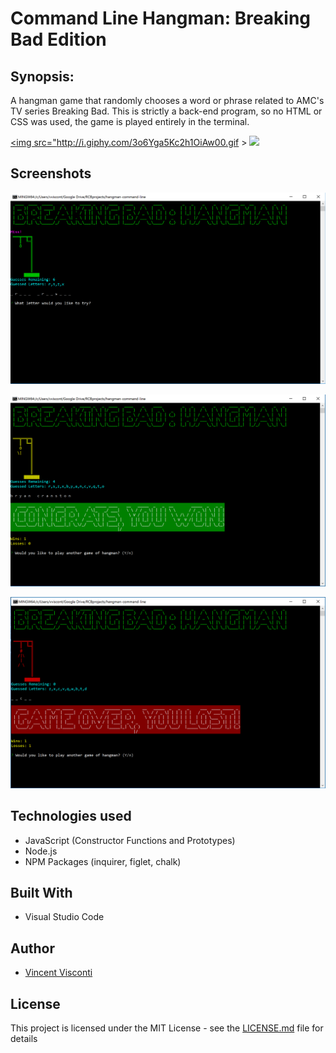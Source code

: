 # Command Line Hangman: Breaking Bad Edition

## Synopsis:
A hangman game that randomly chooses a word or phrase related to AMC's TV series Breaking Bad.  This is strictly a back-end program, so no HTML or CSS was used, the game is played entirely in the terminal. 

<a href="https://media.giphy.com/media/3o6Yga5Kc2h1OiAw00/source.gif" target="_blank"><img src="http://i.giphy.com/3o6Yga5Kc2h1OiAw00.gif ></a>
<a href="https://media.giphy.com/media/26gIOx95aYE1fc3ao/source.gif" target="_blank"><img src="http://i.giphy.com/26gIOx95aYE1fc3ao.gif" ></a>

## Screenshots
![image](https://github.com/VinnyV88/hangman-command-line/blob/master/screenshots/hangman_console_01.png)

![image](https://github.com/VinnyV88/hangman-command-line/blob/master/screenshots/hangman_console_win.png)

![image](https://github.com/VinnyV88/hangman-command-line/blob/master/screenshots/hangman_console_loss.png)

## Technologies used
- JavaScript (Constructor Functions and Prototypes)
- Node.js
- NPM Packages (inquirer, figlet, chalk)

## Built With
* Visual Studio Code 

## Author
* [Vincent Visconti](https://github.com/VinnyV88)
  


## License

This project is licensed under the MIT License - see the [LICENSE.md](LICENSE.md) file for details

